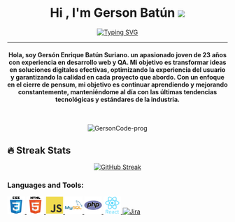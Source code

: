 <h1 align="center">Hi , I'm Gerson Batún <img src="https://media.giphy.com/media/hvRJCLFzcasrR4ia7z/giphy.gif" width="35"></h1>
<p align="center">
  <a href="https://git.io/typing-svg"><img src="https://readme-typing-svg.demolab.com?font=Fira+Code&weight=700&size=25&duration=2500&pause=1000&color=0402F7&center=verdadero&vCenter=FALSO&repeat=verdadero&random=FALSO&width=450&lines=Ingeniero+en+Sistemas;Programador+Web;Analista+QA&center=true&width=500&height=40" alt="Typing SVG" /></a>
</p>
<hr/>
<h4 align="center">Hola, soy Gersón Enrique Batún Suriano. un apasionado joven de 23 años con experiencia en desarrollo web y QA. Mi objetivo es transformar ideas en soluciones digitales efectivas, optimizando la experiencia del usuario y garantizando la calidad en cada proyecto que abordo. Con un enfoque en el cierre de pensum, mi objetivo es continuar aprendiendo y mejorando constantemente, manteniéndome al día con las últimas tendencias tecnológicas y estándares de la industria.</h4>
<br>
<p align="center"> <img src="https://komarev.com/ghpvc/?username=GersonCode-prog&label=Profile%20views&color=0e75b6&style=plastic" alt="GersonCode-prog" /> </p>

## 🔥 Streak Stats
<p align="center"><a href="https://git.io/streak-stats"><img src="https://github-readme-streak-stats.herokuapp.com?user=GersonCode-prog&theme=vue-dark&locale=es&hide_longest_streak=true" alt="GitHub Streak" /></a>

<h3 align="left">Languages and Tools:</h3>
<p align="left"> <a href="https://www.w3schools.com/css/" target="_blank" rel="noreferrer"> <img src="https://raw.githubusercontent.com/devicons/devicon/master/icons/css3/css3-original-wordmark.svg" alt="css3" width="40" height="40"/> </a> <a href="https://www.w3.org/html/" target="_blank" rel="noreferrer"> <img src="https://raw.githubusercontent.com/devicons/devicon/master/icons/html5/html5-original-wordmark.svg" alt="html5" width="40" height="40"/> </a> <a href="https://developer.mozilla.org/en-US/docs/Web/JavaScript" target="_blank" rel="noreferrer"> <img src="https://raw.githubusercontent.com/devicons/devicon/master/icons/javascript/javascript-original.svg" alt="javascript" width="40" height="40"/> </a> <a href="https://www.mysql.com/" target="_blank" rel="noreferrer"> <img src="https://raw.githubusercontent.com/devicons/devicon/master/icons/mysql/mysql-original-wordmark.svg" alt="mysql" width="40" height="40"/> </a> <a href="https://www.php.net" target="_blank" rel="noreferrer"> <img src="https://raw.githubusercontent.com/devicons/devicon/master/icons/php/php-original.svg" alt="php" width="40" height="40"/> </a> <a href="https://reactjs.org/" target="_blank" rel="noreferrer"> <img src="https://raw.githubusercontent.com/devicons/devicon/master/icons/react/react-original-wordmark.svg" alt="react" width="40" height="40"/> </a> <a href="https://www.atlassian.com/es/software/jira" target="_blank" rel="noreferrer"> <img src="https://cdn.icon-icons.com/icons2/2699/PNG/512/atlassian_jira_logo_icon_170511.png" alt="Jira" width="40" height="40"/> </a></p>
